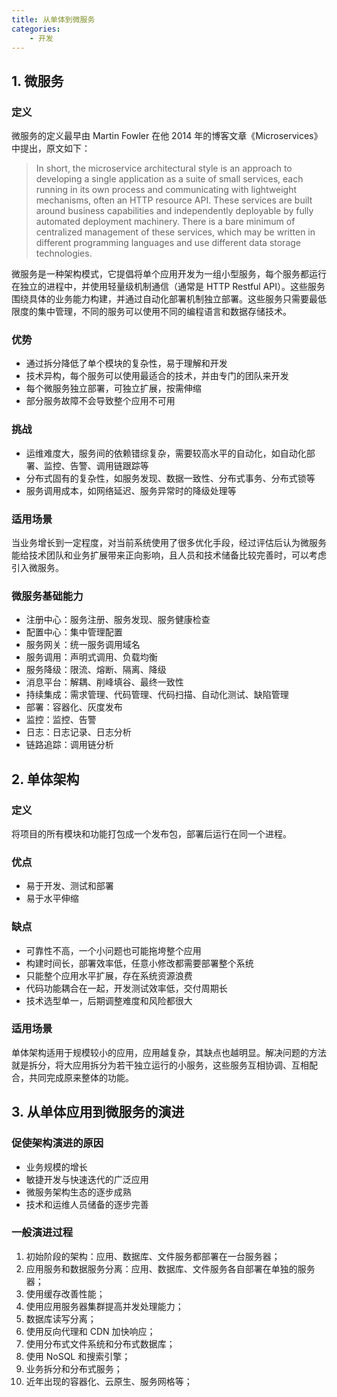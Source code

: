 ```yaml
---
title: 从单体到微服务
categories: 
    - 开发
---
```


## 1. 微服务

### 定义

微服务的定义最早由 Martin Fowler 在他 2014 年的博客文章《Microservices》中提出，原文如下：

> In short, the microservice architectural style is an approach to developing a single application as a suite of small services, each running in its own process and communicating with lightweight mechanisms, often an HTTP resource API. These services are built around business capabilities and independently deployable by fully automated deployment machinery. There is a bare minimum of centralized management of these services, which may be written in different programming languages and use different data storage technologies.

微服务是一种架构模式，它提倡将单个应用开发为一组小型服务，每个服务都运行在独立的进程中，并使用轻量级机制通信（通常是 HTTP Restful API）。这些服务围绕具体的业务能力构建，并通过自动化部署机制独立部署。这些服务只需要最低限度的集中管理，不同的服务可以使用不同的编程语言和数据存储技术。

### 优势

- 通过拆分降低了单个模块的复杂性，易于理解和开发
- 技术异构，每个服务可以使用最适合的技术，并由专门的团队来开发
- 每个微服务独立部署，可独立扩展，按需伸缩
- 部分服务故障不会导致整个应用不可用

### 挑战

- 运维难度大，服务间的依赖错综复杂，需要较高水平的自动化，如自动化部署、监控、告警、调用链跟踪等
- 分布式固有的复杂性，如服务发现、数据一致性、分布式事务、分布式锁等
- 服务调用成本，如网络延迟、服务异常时的降级处理等

### 适用场景

当业务增长到一定程度，对当前系统使用了很多优化手段，经过评估后认为微服务能给技术团队和业务扩展带来正向影响，且人员和技术储备比较完善时，可以考虑引入微服务。

### 微服务基础能力

- 注册中心：服务注册、服务发现、服务健康检查
- 配置中心：集中管理配置
- 服务网关：统一服务调用域名
- 服务调用：声明式调用、负载均衡
- 服务降级：限流、熔断、隔离、降级
- 消息平台：解耦、削峰填谷、最终一致性
- 持续集成：需求管理、代码管理、代码扫描、自动化测试、缺陷管理
- 部署：容器化、灰度发布
- 监控：监控、告警
- 日志：日志记录、日志分析
- 链路追踪：调用链分析

## 2. 单体架构

### 定义

将项目的所有模块和功能打包成一个发布包，部署后运行在同一个进程。

### 优点

- 易于开发、测试和部署
- 易于水平伸缩

### 缺点

- 可靠性不高，一个小问题也可能拖垮整个应用
- 构建时间长，部署效率低，任意小修改都需要部署整个系统
- 只能整个应用水平扩展，存在系统资源浪费
- 代码功能耦合在一起，开发测试效率低，交付周期长
- 技术选型单一，后期调整难度和风险都很大

### 适用场景

单体架构适用于规模较小的应用，应用越复杂，其缺点也越明显。解决问题的方法就是拆分，将大应用拆分为若干独立运行的小服务，这些服务互相协调、互相配合，共同完成原来整体的功能。

## 3. 从单体应用到微服务的演进

### 促使架构演进的原因

- 业务规模的增长
- 敏捷开发与快速迭代的广泛应用
- 微服务架构生态的逐步成熟
- 技术和运维人员储备的逐步完善

### 一般演进过程

1. 初始阶段的架构：应用、数据库、文件服务都部署在一台服务器；
2. 应用服务和数据服务分离：应用、数据库、文件服务各自部署在单独的服务器；
3. 使用缓存改善性能；
4. 使用应用服务器集群提高并发处理能力；
5. 数据库读写分离；
6. 使用反向代理和 CDN 加快响应；
7. 使用分布式文件系统和分布式数据库；
8. 使用 NoSQL 和搜索引擎；
9. 业务拆分和分布式服务； 
10. 近年出现的容器化、云原生、服务网格等；
